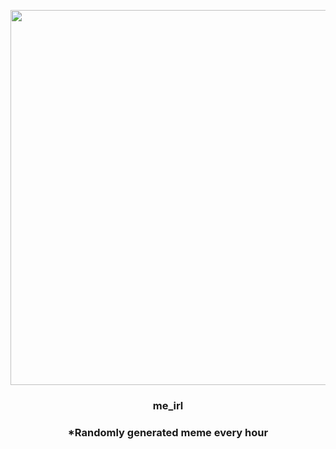 <p align="center">
        <img src="https://i.redd.it/i5wit6xr76391.jpg" width="600" height="600">
        </p>
        <h3 align="center">me_irl</h3>
        <h3 align="center">*Randomly generated meme every hour</h3>
    